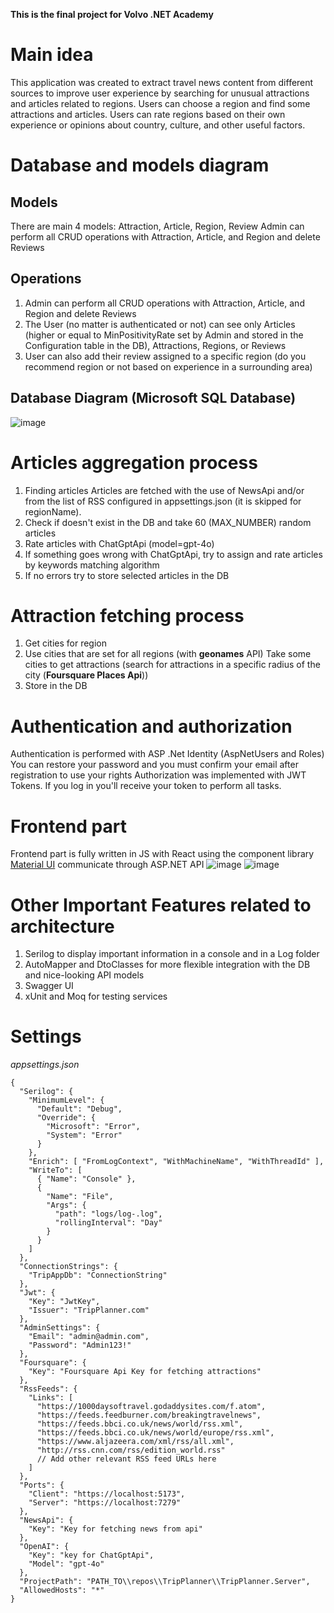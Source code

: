 __This is the final project for Volvo .NET Academy__

# Main idea
This application was created to extract travel news content from different sources to improve user experience by searching for unusual attractions and articles related to regions.
Users can choose a region and find some attractions and articles. Users can rate regions based on their own experience or opinions about country, culture, and other useful factors.

# Database and models diagram

## Models
There are main 4 models: Attraction, Article, Region, Review
Admin can perform all CRUD operations with Attraction, Article, and Region and delete Reviews

## Operations
1. Admin can perform all CRUD operations with Attraction, Article, and Region and delete Reviews
2. The User (no matter is authenticated or not) can see only Articles (higher or equal to MinPositivityRate set by Admin and stored in the Configuration table in the DB), Attractions, Regions, or Reviews
3. User can also add their review assigned to a specific region (do you recommend region or not based on experience in a surrounding area) 

## Database Diagram (Microsoft SQL Database)

![image](https://github.com/bnszky/CampGroupPlanner/assets/76440830/9d07cbb4-d4b2-4b21-aa07-dec8038a8648)

# Articles aggregation process
1. Finding articles
Articles are fetched with the use of NewsApi and/or from the list of RSS configured in appsettings.json (it is skipped for regionName).
2. Check if doesn't exist in the DB and take 60 (MAX_NUMBER) random articles
3. Rate articles with ChatGptApi (model=gpt-4o)
4. If something goes wrong with ChatGptApi, try to assign and rate articles by keywords matching algorithm
5. If no errors try to store selected articles in the DB

# Attraction fetching process
1. Get cities for region
2. Use cities that are set for all regions (with __geonames__ API)
Take some cities to get attractions (search for attractions in a specific radius of the city (__Foursquare Places Api__))
3. Store in the DB

# Authentication and authorization
Authentication is performed with ASP .Net Identity (AspNetUsers and Roles)
You can restore your password and you must confirm your email after registration to use your rights
Authorization was implemented with JWT Tokens.
If you log in you'll receive your token to perform all tasks.

# Frontend part 
Frontend part is fully written in JS with React using the component library [Material UI](https://mui.com/material-ui/getting-started/)
communicate through ASP.NET API
![image](https://github.com/bnszky/CampGroupPlanner/assets/76440830/322cc6a4-c80f-4f47-9e29-d9043fb7cd91)
![image](https://github.com/bnszky/CampGroupPlanner/assets/76440830/fc73446b-f818-49b7-8334-7d197e6535e9)

# Other Important Features related to architecture
1. Serilog to display important information in a console and in a Log folder
2. AutoMapper and DtoClasses for more flexible integration with the DB and nice-looking API models
3. Swagger UI
4. xUnit and Moq for testing services

# Settings
_appsettings.json_
```
{
  "Serilog": {
    "MinimumLevel": {
      "Default": "Debug",
      "Override": {
        "Microsoft": "Error",
        "System": "Error"
      }
    },
    "Enrich": [ "FromLogContext", "WithMachineName", "WithThreadId" ],
    "WriteTo": [
      { "Name": "Console" },
      {
        "Name": "File",
        "Args": {
          "path": "logs/log-.log",
          "rollingInterval": "Day"
        }
      }
    ]
  },
  "ConnectionStrings": {
    "TripAppDb": "ConnectionString"
  },
  "Jwt": {
    "Key": "JwtKey",
    "Issuer": "TripPlanner.com"
  },
  "AdminSettings": {
    "Email": "admin@admin.com",
    "Password": "Admin123!"
  },
  "Foursquare": {
    "Key": "Foursquare Api Key for fetching attractions"
  },
  "RssFeeds": {
    "Links": [
      "https://1000daysoftravel.godaddysites.com/f.atom",
      "https://feeds.feedburner.com/breakingtravelnews",
      "https://feeds.bbci.co.uk/news/world/rss.xml",
      "https://feeds.bbci.co.uk/news/world/europe/rss.xml",
      "https://www.aljazeera.com/xml/rss/all.xml",
      "http://rss.cnn.com/rss/edition_world.rss"
      // Add other relevant RSS feed URLs here
    ]
  },
  "Ports": {
    "Client": "https://localhost:5173",
    "Server": "https://localhost:7279"
  },
  "NewsApi": {
    "Key": "Key for fetching news from api"
  },
  "OpenAI": {
    "Key": "key for ChatGptApi",
    "Model": "gpt-4o"
  },
  "ProjectPath": "PATH_TO\\repos\\TripPlanner\\TripPlanner.Server",
  "AllowedHosts": "*"
}
```






